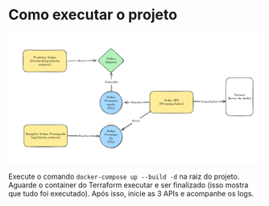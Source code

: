 # Como executar o projeto

<img src="files/img.png">

Execute o comando `docker-compose up --build -d` na raiz do projeto.
Aguarde o container do Terraform executar e ser finalizado (isso mostra que tudo foi executado).
Após isso, inicie as 3 APIs e acompanhe os logs.
